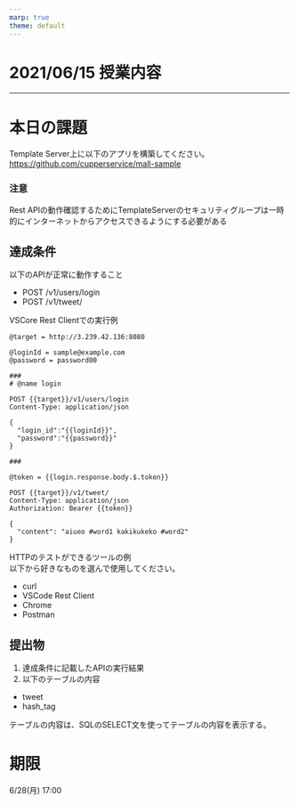 ```yaml
---
marp: true
theme: default
---
```

# 2021/06/15 授業内容

---

# 本日の課題
Template Server上に以下のアプリを構築してください。
https://github.com/cupperservice/mall-sample

### 注意
Rest APIの動作確認するためにTemplateServerのセキュリティグループは一時的にインターネットからアクセスできるようにする必要がある

## 達成条件
以下のAPIが正常に動作すること
* POST /v1/users/login
* POST /v1/tweet/

VSCore Rest Clientでの実行例
```
@target = http://3.239.42.136:8080

@loginId = sample@example.com
@password = password00

###
# @name login

POST {{target}}/v1/users/login
Content-Type: application/json

{
  "login_id":"{{loginId}}",
  "password":"{{password}}"
}

###

@token = {{login.response.body.$.token}}

POST {{target}}/v1/tweet/
Content-Type: application/json
Authorization: Bearer {{token}}

{
  "content": "aiueo #word1 kakikukeko #word2"
}
```

HTTPのテストができるツールの例  
以下から好きなものを選んで使用してください。
* curl
* VSCode Rest Client
* Chrome
* Postman

## 提出物
1. 達成条件に記載したAPIの実行結果
2. 以下のテーブルの内容
* tweet
* hash_tag

テーブルの内容は、SQLのSELECT文を使ってテーブルの内容を表示する。

# 期限
6/28(月) 17:00
